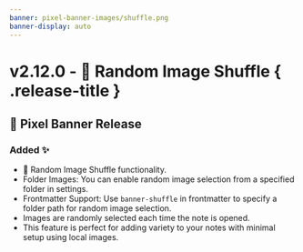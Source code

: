 ```yaml
---
banner: pixel-banner-images/shuffle.png
banner-display: auto
---
```


# v2.12.0 - 🔀 Random Image Shuffle { .release-title }
## 🚩 Pixel Banner Release

### Added ✨
- 🔀 Random Image Shuffle functionality.
- Folder Images: You can enable random image selection from a specified folder in settings.
- Frontmatter Support: Use `banner-shuffle` in frontmatter to specify a folder path for random image selection.
- Images are randomly selected each time the note is opened.
- This feature is perfect for adding variety to your notes with minimal setup using local images.
